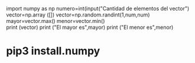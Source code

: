 import numpy as np
numero=int(input("Cantidad de elementos del vector")
vector=np.array ([])
vector=np.random.randint(1,num,num)
mayor=vector.max()
menor=vector.min()        
print (vector)
print ("El mayor es",mayor)
print ("El menor es",menor)
           
# pip3 install.numpy
